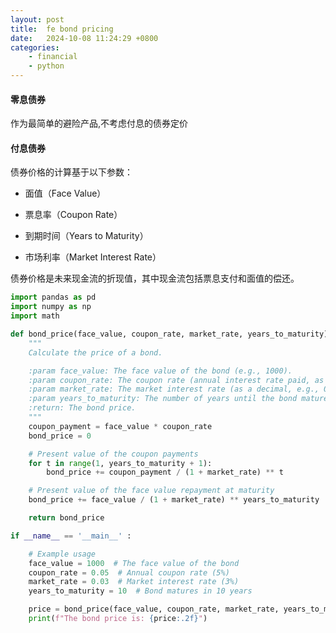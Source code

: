 ```yaml
---
layout: post
title:  fe bond pricing
date:   2024-10-08 11:24:29 +0800
categories: 
    - financial 
    - python
---
```


<script type="text/javascript" async
  src="https://cdn.jsdelivr.net/npm/mathjax@3/es5/tex-mml-chtml.js">
</script>

#### 零息债券

作为最简单的避险产品,不考虑付息的债券定价

#### 付息债券

债券价格的计算基于以下参数：

- 面值（Face Value）

- 票息率（Coupon Rate）
    
- 到期时间（Years to Maturity）

- 市场利率（Market Interest Rate）

债券价格是未来现金流的折现值，其中现金流包括票息支付和面值的偿还。

```py
import pandas as pd
import numpy as np
import math

def bond_price(face_value, coupon_rate, market_rate, years_to_maturity):
    """
    Calculate the price of a bond.

    :param face_value: The face value of the bond (e.g., 1000).
    :param coupon_rate: The coupon rate (annual interest rate paid, as a decimal, e.g., 0.05 for 5%).
    :param market_rate: The market interest rate (as a decimal, e.g., 0.03 for 3%).
    :param years_to_maturity: The number of years until the bond matures.
    :return: The bond price.
    """
    coupon_payment = face_value * coupon_rate
    bond_price = 0

    # Present value of the coupon payments
    for t in range(1, years_to_maturity + 1):
        bond_price += coupon_payment / (1 + market_rate) ** t

    # Present value of the face value repayment at maturity
    bond_price += face_value / (1 + market_rate) ** years_to_maturity

    return bond_price

if __name__ == '__main__' :

    # Example usage
    face_value = 1000  # The face value of the bond
    coupon_rate = 0.05  # Annual coupon rate (5%)
    market_rate = 0.03  # Market interest rate (3%)
    years_to_maturity = 10  # Bond matures in 10 years

    price = bond_price(face_value, coupon_rate, market_rate, years_to_maturity)
    print(f"The bond price is: {price:.2f}")
```
